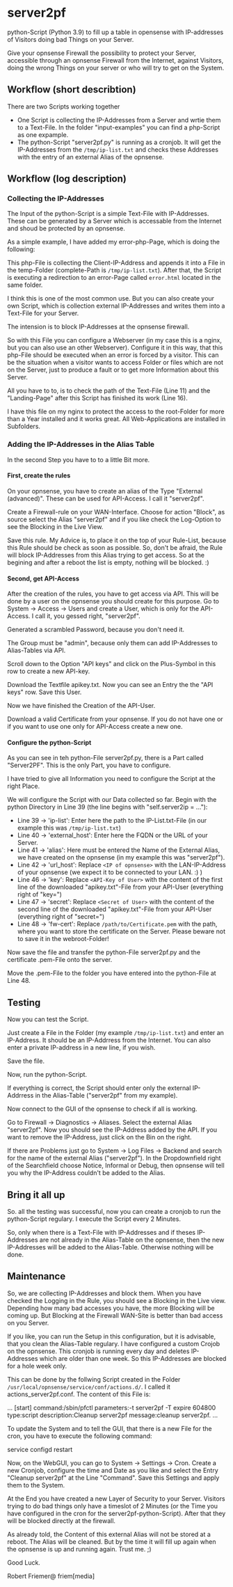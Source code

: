 # server2pf
python-Script (Python 3.9) to fill up a table in opensense with IP-addresses of Visitors doing bad Things on your Server.

Give your opnsense Firewall the possibility to protect your Server, accessible through an opnsense Firewall from the Internet, against Visitors, doing the wrong Things on your server or who will try to get on the System.

## Workflow (short describtion)
There are two Scripts working together

- One Script is collecting the IP-Addresses from a Server and wrtie them to a Text-File. In the folder "input-examples" you can find a php-Script as one expample.
- The python-Script "server2pf.py" is running as a cronjob. It will get the IP-Addresses from the `/tmp/ip-list.txt` and checks these Addresses with the entry of an external Alias of the opnsense.


## Workflow (log description)

### Collecting the IP-Addresses
The Input of the python-Script is a simple Text-File with IP-Addresses. These can be generated by a Server which is accessable from the Internet and shoud be protected by an opnsense.

As a simple example, I have added my error-php-Page, which is doing the following:

This php-File is collecting the Client-IP-Address and appends it into a File in the temp-Folder (complete-Path is `/tmp/ip-list.txt`). After that, the Script is executing a redirection to an error-Page called `error.html` located in the same folder.

I think this is one of the most common use. But you can also create your own Script, which is collection external IP-Addresses and writes them into a Text-File for your Server.

The intension is to block IP-Addresses at the opnsense firewall.

So with this File you can configure a Webserver (in my case this is a nginx, but you can also use an other Webserver). Configure it in this way, that this php-File should be executed when an error is forced by a visitor. This can be the situation when a visitor wants to access Folder or files which are not on the Server, just to produce a fault or to get more Information about this Server.

All you have to to, is to check the path of the Text-File (Line 11) and the "Landing-Page" after this Script has finished its work (Line 16).

I have this file on my nginx to protect the access to the root-Folder for more than a Year installed and it works great. All Web-Applications are installed in Subfolders.


### Adding the IP-Addresses in the Alias Table
In the second Step you have to to a little Bit more.

#### First, create the rules
On your opnsense, you have to create an alias of the Type "External (advanced)". These can be used for API-Access. I call it "server2pf".

Create a Firewall-rule on your WAN-Interface. Choose for action "Block", as source select the Alias "server2pf" and if you like check the Log-Option to see the Blocking in the Live View.

Save this rule. My Advice is, to place it on the top of your Rule-List, because this Rule should be check as soon as possible. So, don't be afraid, the Rule will block IP-Addresses from this Alias trying to get access. So at the begining and after a reboot the list is empty, nothing will be blocked. :)

#### Second, get API-Access
After the creation of the rules, you have to get access via API. This will be done by a user on the opnsense you should create for this purpose. Go to System -> Access -> Users and create a User, which is only for the API-Access. I call it, you gessed right, "server2pf".

Generated a scrambled Password, because you don't need it.

The Group must be "admin", because only them can add IP-Addresses to Alias-Tables via API.

Scroll down to the Option "API keys" and click on the Plus-Symbol in this row to create a new API-key. 

Download the Textfile apikey.txt. Now you can see an Entry the the "API keys" row. Save this User.

Now we have finished the Creation of the API-User.

Download a valid Certificate from your opnsense. If you do not have one or if you want to use one only for API-Access create a new one.

#### Configure the python-Script
As you can see in teh python-File server2pf.py, there is a Part called "Server2PF". This is the only Part, you have to configure.

I have tried to give all Information you need to configure the Script at the right Place.

We will configure the Script with our Data collected so far. Begin with the python Directory in Line 39 (the line begins with "self.server2ip = ..."):

- Line 39 -> 'ip-list': Enter here the path to the IP-List.txt-File (in our example this was `/tmp/ip-list.txt`)
- Line 40 -> 'external_host': Enter here the FQDN or the URL of your Server.
- Line 41 -> 'alias': Here must be entered the Name of the External Alias, we have created on the opnsense (in my example this was "server2pf").
- Line 42 -> 'url_host': Replace `<IP of opnsense>` with the LAN-IP-Address of your opnsense (we expect it to be connected to your LAN. :) )
- Line 46 -> 'key': Replace `<API-Key of User>` with the content of the first line of the downloaded "apikey.txt"-File from your API-User (everything right of "key=")
- Line 47 -> 'secret': Replace `<Secret of User>` with the content of the second line of the downloaded "apikey.txt"-File from your API-User (everything right of "secret=")
- Line 48 -> 'fw-cert': Replace `/path/to/Certificate.pem` with the path, where you want to store the certificate on the Server. Please beware not to save it in the webroot-Folder!

Now save the file and transfer the python-File server2pf.py and the certificate .pem-File onto the server.

Move the .pem-File to the folder you have entered into the python-File at Line 48.


## Testing
Now you can test the Script.

Just create a File in the Folder (my example `/tmp/ip-list.txt`) and enter an IP-Address. It should be an IP-Addrress from the Internet. You can also enter a private IP-address in a new line, if you wish.

Save the file.

Now, run the python-Script.

If everything is correct, the Script should enter only the external IP-Addrress in the Alias-Table ("server2pf" from my example).

Now connect to the GUI of the opnsense to check if all is working.

Go to Firewall -> Diagnostics -> Aliases. Select the external Alias "server2pf". Now you should see the IP-Address added by the API. If you want to remove the IP-Address, just click on the Bin on the right.

If there are Problems just go to System -> Log Files -> Backend and search for the name of the external Alias ("server2pf"). In the Dropdownfield right of the Searchfield choose Notice, Informal or Debug, then opnsense will tell you why the IP-Address couldn't be added to the Alias.


## Bring it all up
So. all the testing was successful, now you can create a cronjob to run the python-Script regulary. I execute the Script every 2 Minutes.

So, only when there is a Text-File with IP-Addresses and if theses IP-Addresses are not already in the Alias-Table on the opnsense, then the new IP-Addresses will be added to the Alias-Table. Otherwise nothing will be done.


## Maintenance
So, we are collecting IP-Addresses and block them. When you have checked the Logging in the Rule, you should see a Blocking in the Live view. Depending how many bad accesses you have, the more Blocking will be coming up. But Blocking at the Firewall WAN-Site is better than bad access on you Server.

If you like, you can run the Setup in this configuration, but it is advisable, that you clean the Alias-Table regulary. I have configured a custom Crojob on the opnsense. This cronjob is running every day and deletes IP-Addresses which are older than one week. So this IP-Addresses are blocked for a hole week only.

This can be done by the follwing Script created in the Folder `/usr/local/opnsense/service/conf/actions.d/`.
I called it actions_server2pf.conf. The content of this File is:

...
[start]
command:/sbin/pfctl
parameters:-t server2pf -T expire 604800
type:script
description:Cleanup server2pf
message:cleanup server2pf.
...


To update the System and to tell the GUI, that there is a new File for the cron, you have to execute the following command:

service configd restart

Now, on the WebGUI, you can go to System -> Settings -> Cron. Create a new Cronjob, configure the time and Date as you like and select the Entry "Cleanup server2pf" at the Line "Command". Save this Settings and apply them to the System.


At the End you have created a new Layer of Security to your Server. Visitors trying to do bad things only have a timeslot of 2 Minutes (or the Time you have configured in the cron for the server2pf-python-Script). After that they will be blocked directly at the firewall.

As already told, the Content of this external Alias will not be stored at a reboot. The Alias will be cleaned. But by the time it will fill up again when the opnsense is up and running again. Trust me. ;)

Good Luck.

Robert Friemer@ friem[media] 
